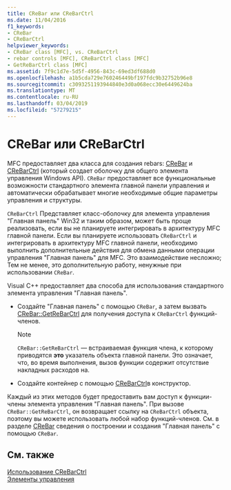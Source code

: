 ```yaml
---
title: CReBar или CReBarCtrl
ms.date: 11/04/2016
f1_keywords:
- CReBar
- CReBarCtrl
helpviewer_keywords:
- CReBar class [MFC], vs. CReBarCtrl
- rebar controls [MFC], CReBarCtrl class [MFC]
- GetReBarCtrl class [MFC]
ms.assetid: 7f9c1d7e-5d5f-4956-843c-69ed3df688d0
ms.openlocfilehash: a1b5cda729e760246449bf197fdc9b32752b96e8
ms.sourcegitcommit: c3093251193944840e3d0a068ecc30e6449624ba
ms.translationtype: MT
ms.contentlocale: ru-RU
ms.lasthandoff: 03/04/2019
ms.locfileid: "57279215"
---
```

# <a name="crebar-vs-crebarctrl"></a>CReBar или CReBarCtrl

MFC предоставляет два класса для создания rebars: [CReBar](../mfc/reference/crebar-class.md) и [CReBarCtrl](../mfc/reference/crebarctrl-class.md) (который создает оболочку для общего элемента управления Windows API). `CReBar` предоставляет все функциональные возможности стандартного элемента главной панели управления и автоматически обрабатывает многие необходимые общие параметры управления и структуры.

`CReBarCtrl` Представляет класс-оболочку для элемента управления "Главная панель" Win32 и таким образом, может быть проще реализовать, если вы не планируете интегрировать в архитектуру MFC главной панели. Если вы планируете использовать `CReBarCtrl` и интегрировать в архитектуру MFC главной панели, необходимо выполнить дополнительные действия для обмена данными операции управления "Главная панель" для MFC. Это взаимодействие несложно; Тем не менее, это дополнительную работу, ненужные при использовании `CReBar`.

Visual C++ предоставляет два способа для использования стандартного элемента управления "Главная панель".

- Создайте "Главная панель" с помощью `CReBar`, а затем вызвать [CReBar::GetReBarCtrl](../mfc/reference/crebar-class.md#getrebarctrl) для получения доступа к `CReBarCtrl` функций-членов.

    > [!NOTE]
    >  `CReBar::GetReBarCtrl` — встраиваемая функция члена, к которому приводятся **это** указатель объекта главной панели. Это означает, что, во время выполнения, вызов функции содержит отсутствие накладных расходов на.

- Создайте контейнер с помощью [CReBarCtrl](../mfc/reference/crebarctrl-class.md)в конструктор.

Каждый из этих методов будет предоставить вам доступ к функции-члены элемента управления "Главная панель". При вызове `CReBar::GetReBarCtrl`, он возвращает ссылку на `CReBarCtrl` объекта, поэтому вы можете использовать любой набор функций-членов. См. в разделе [CReBar](../mfc/reference/crebar-class.md) сведения о построении и создания "Главная панель" с помощью `CReBar`.

## <a name="see-also"></a>См. также

[Использование CReBarCtrl](../mfc/using-crebarctrl.md)<br/>
[Элементы управления](../mfc/controls-mfc.md)
